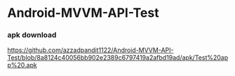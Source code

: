 ﻿# Android-MVVM-API-Test

### apk download 

https://github.com/azzadpandit1122/Android-MVVM-API-Test/blob/8a8124c40056bb902e2389c6797419a2afbd19ad/apk/Test%20app%20.apk

